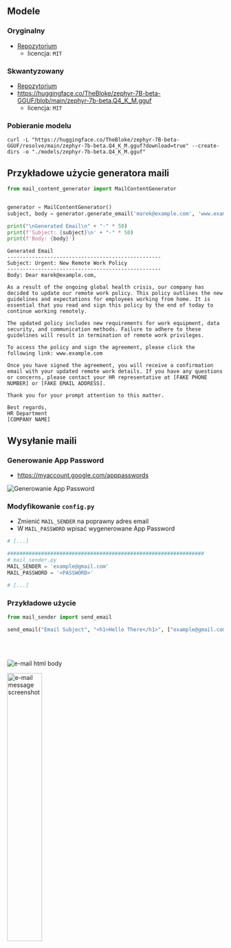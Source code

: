 ## Modele
### Oryginalny
- [Repozytorium](https://huggingface.co/HuggingFaceH4/zephyr-7b-beta)
    - licencja: `MIT`
### Skwantyzowany
- [Repozytorium](https://huggingface.co/TheBloke/zephyr-7B-beta-GGUF)
- https://huggingface.co/TheBloke/zephyr-7B-beta-GGUF/blob/main/zephyr-7b-beta.Q4_K_M.gguf
    - licencja: `MIT`

### Pobieranie modelu
```shell
curl -L "https://huggingface.co/TheBloke/zephyr-7B-beta-GGUF/resolve/main/zephyr-7b-beta.Q4_K_M.gguf?download=true" --create-dirs -o "./models/zephyr-7b-beta.Q4_K_M.gguf"
```

## Przykładowe użycie generatora maili
```python
from mail_content_generator import MailContentGenerator


generator = MailContentGenerator()
subject, body = generator.generate_email('marek@example.com', 'www.example.com')

print("\nGenerated Email\n" + "-" * 50)
print(f'Subject: {subject}\n' + "-" * 50)
print(f'Body: {body}')
```

```text
Generated Email
--------------------------------------------------
Subject: Urgent: New Remote Work Policy
--------------------------------------------------
Body: Dear marek@example.com,

As a result of the ongoing global health crisis, our company has decided to update our remote work policy. This policy outlines the new guidelines and expectations for employees working from home. It is essential that you read and sign this policy by the end of today to continue working remotely.

The updated policy includes new requirements for work equipment, data security, and communication methods. Failure to adhere to these guidelines will result in termination of remote work privileges.

To access the policy and sign the agreement, please click the following link: www.example.com

Once you have signed the agreement, you will receive a confirmation email with your updated remote work details. If you have any questions or concerns, please contact your HR representative at [FAKE PHONE NUMBER] or [FAKE EMAIL ADDRESS].

Thank you for your prompt attention to this matter.

Best regards,
HR Department
[COMPANY NAME]
```

## Wysyłanie maili
### Generowanie App Password
- https://myaccount.google.com/apppasswords

![Generowanie App Password](https://github.com/user-attachments/assets/890283d1-0fb6-4550-82e0-b529ebb33068)

### Modyfikowanie `config.py`
- Zmienić `MAIL_SENDER` na poprawny adres email
- W `MAIL_PASSWORD` wpisać wygenerowane App Password
```py
# [...]

################################################################
# mail_sender.py
MAIL_SENDER = 'example@gmail.com'
MAIL_PASSWORD = '<PASSWORD>'

# [...]
```

### Przykładowe użycie 
```py
from mail_sender import send_email

send_email("Email Subject", "<h1>Hello There</h1>", ["example@gmail.com"])
```
<br>
<br>

![e-mail html body](https://github.com/user-attachments/assets/e1f9d2ab-6cc0-409b-843f-2fedde72cf83)
<div display="flex">
    <img src="https://github.com/user-attachments/assets/d703072b-07e8-498c-8817-ff3cfc6ddff6" alt="e-mail message screenshot" width="40%" />
</div>



